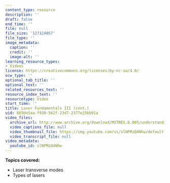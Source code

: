```yaml
---
content_type: resource
description: ''
draft: false
end_time: ''
file: null
file_size: '127124057'
file_type: ''
image_metadata:
  caption: ''
  credit: ''
  image-alt: ''
learning_resource_types:
- Videos
license: https://creativecommons.org/licenses/by-nc-sa/4.0/
ocw_type: ''
optional_tab_title: ''
optional_text: ''
related_resources_text: ''
resource_index_text: ''
resourcetype: Video
start_time: ''
title: Laser Fundamentals III (cont.)
uid: 869de5aa-f938-562f-23d7-2377e25bb91a
video_files:
  archive_url: http://www.archive.org/download/MITRES.6.005/understanding-4_300k.mp4
  video_captions_file: null
  video_thumbnail_file: https://img.youtube.com/vi/slNPMzQ4Nhw/default.jpg
  video_transcript_file: null
video_metadata:
  youtube_id: slNPMzQ4Nhw
---
```

**Topics covered:**

*   Laser transverse modes
*   Types of lasers